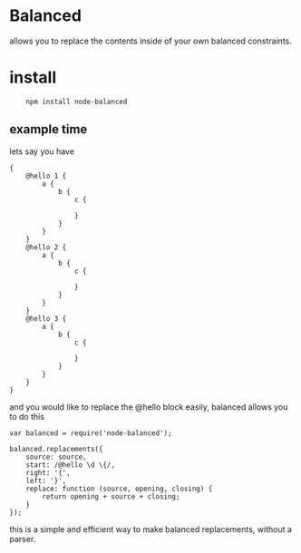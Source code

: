 # Balanced

allows you to replace the contents inside of your own balanced constraints.

# install

```
	npm install node-balanced
```

## example time

lets say you have

```
{
	@hello 1 {
		a {
			b {
				c {

				}
			}
		}
	}
	@hello 2 {
		a {
			b {
				c {

				}
			}
		}
	}
	@hello 3 {
		a {
			b {
				c {

				}
			}
		}
	}
}
```

and you would like to replace the @hello block easily, balanced allows you to do this

```
var balanced = require('node-balanced');

balanced.replacements({
	source: source,
	start: /@hello \d \{/,
	right: '{',
	left: '}',
	replace: function (source, opening, closing) {
		return opening + source + closing;
	}
});
```

this is a simple and efficient way to make balanced replacements, without a parser.